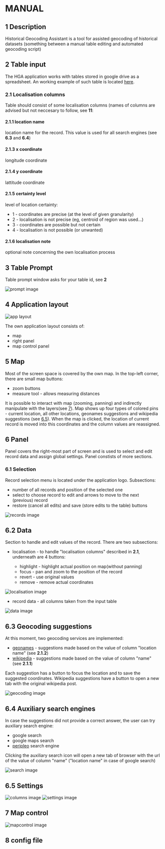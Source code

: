 # MANUAL

## 1 Description

Historical Geocoding Assistant is a tool for assisted geocoding of historical datasets (something between a manual table editing and automated geocoding script)

## 2 Table input

The HGA application works with tables stored in google drive as a spreadsheet. An working example of such table is located [here](https://docs.google.com/spreadsheets/d/1FaW23x-ZT3pmdmv77eKPJxsfGhoB1urwfvPffN_4keU).

### 2.1 Localisation columns

Table should consist of some localisation columns (names of columns are advised but not neccesary to follow, see **11**:

#### 2.1.1 location name

location name for the record. This value is used for all search engines (see **6.3** and **6.4**)

#### 2.1.3 x coordinate

longitude coordinate

#### 2.1.4 y coordinate

lattitude coordinate

#### 2.1.5 certainty level

level of location certainty:

* 1 - coordinates are precise (at the level of given granularity)
* 2 - localisation is not precise (eg, centroid of region was used...)
* 3 - coordinates are possible but not certain
* 4 - localisation is not possible (or unwanted)

#### 2.1.6 localisation note

optional note concerning the own localisation process

## 3 Table Prompt

Table prompt window asks for your table id, see **2**

![prompt image](./imgs/welcome.png)

## 4 Application layout

![app layout](./imgs/layout.png)

The own application layout consists of:

* map
* right panel
* map control panel

## 5 Map

Most of the screen space is covered by the own map. In the top-left corner, there are small map buttons:

* zoom buttons
* measure tool - allows measuring distances

It is possible to interact with map (zooming, panning) and indirectly manipulate with the layers(see [7](#7-map-control)). Map shows up four types of colored pins - current location, all other locations, geonames suggestions and wikipedia suggestions (see [6.5](#6.5-geocoding-suggestions)).
When the map is clicked, the location of current record is moved into this coordinates and the column values are reassigned.

## 6 Panel

Panel covers the right-most part of screen and is used to select and edit record data and assign global settings. Panel constists of more sections.

### 6.1 Selection

Record selection menu is located under the application logo. Subsections:

* number of all records and position of the selected one
* select to choose record to edit and arrows to move to the next (previous) record
* restore (cancel all edits) and save (store edits to the table) buttons

![records image](./imgs/records.png)

## 6.2 Data

Section to handle and edit values of the record. There are two subsections:

* localisation - to handle "localisation columns" described in **2.1**, underneath are 4 buttons:

  * highlight - highlight actual position on map(without panning)
  * focus - pan and zoom to the position of the record
  * revert - use original values
  * remove - remove actual coordinates

![localisation image](./imgs/localisation.png)

* record data - all columns taken from the input table

![data image](./imgs/data.png)

## 6.3 Geocoding suggestions

At this moment, two geocoding services are implemented:

* [geonames](http://www.geonames.org/) - suggestions made based on the value of column "location name" (see **2.1.2**)
* [wikipedia](wikipedia.org) - suggestions made based on the value of column "name" (see **2.1.1**)

Each suggestion has a button to focus the location and to save the suggested coordinates. Wikipedia suggestions have a button to open a new tab with the original wikipedia post.

![geocoding image](./imgs/geocoding.png)

## 6.4 Auxiliary search engines

In case the suggestions did not provide a correct answer, the user can try auxiliary search engine:

* google search
* google maps search
* [peripleo](http://peripleo.pelagios.org/) search engine

Clicking the auxiliary search icon will open a new tab of browser with the url of the value of column "name" ("location name" in case of google search)

![search image](./imgs/search.png)

## 6.5 Settings

![columns image](./imgs/columns.png)
![settings image](./imgs/settings.png)

## 7 Map control

![mapcontrol image](./imgs/mapcontrol.png)

## 8 config file
